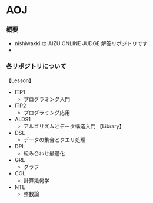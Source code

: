 # AOJ

### 概要

- nishiwakki の AIZU ONLINE JUDGE 解答リポジトリです
- 
### 各リポジトリについて

【Lesson】
- ITP1
  - プログラミング入門
- ITP2
  - プログラミング応用
- ALDS1
  - アルゴリズムとデータ構造入門
【Library】
- DSL
  - データの集合とクエリ処理
- DPL
  - 組み合わせ最適化
- GRL
  - グラフ
- CGL
  - 計算幾何学
- NTL
  - 整数論